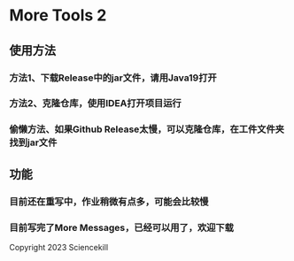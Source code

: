 # More Tools 2

## 使用方法

### 方法1、下载Release中的jar文件，请用Java19打开

### 方法2、克隆仓库，使用IDEA打开项目运行

### 偷懒方法、如果Github Release太慢，可以克隆仓库，在工件文件夹找到jar文件

## 功能

### 目前还在重写中，作业稍微有点多，可能会比较慢

### 目前写完了More Messages，已经可以用了，欢迎下载

Copyright 2023 Sciencekill 